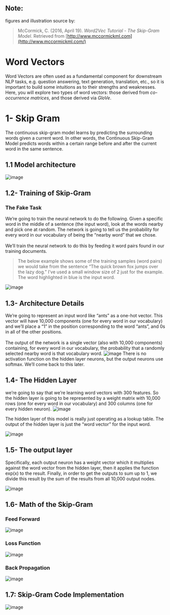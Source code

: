 ## Note:
figures and illustration source by:
> McCormick, C. (2016, April 19).  _Word2Vec Tutorial - The Skip-Gram Model_. Retrieved from  [http://www.mccormickml.com](http://www.mccormickml.com/)
# **Word Vectors**

Word Vectors are often used as a fundamental component for downstream NLP tasks, e.g. question answering, text generation, translation, etc., so it is important to build some intuitions as to their strengths and weaknesses. Here, you will explore two types of word vectors: those derived from *co-occurrence matrices*, and those derived via *GloVe*. 

# **1- Skip Gram**

The continuous skip-gram model learns by predicting the surrounding words given a current word. In other words, the Continuous Skip-Gram Model predicts words within a certain range before and after the current word in the same sentence.

## **1.1 Model architecture**
![image](https://user-images.githubusercontent.com/61620007/179069325-9c6a6c81-1d5a-4285-ab53-71ce88e7f4f6.png)

## **1.2- Training of Skip-Gram**

### The Fake Task
We’re going to train the neural network to do the following. Given a specific word in the middle of a sentence (the input word), look at the words nearby and pick one at random. The network is going to tell us the probability for every word in our vocabulary of being the “nearby word” that we chose.
<br>
<br>
We’ll train the neural network to do this by feeding it word pairs found in our training documents. 
> The below example shows some of the training samples (word pairs) we would take from the sentence “The quick brown fox jumps over the lazy dog.” I’ve used a small window size of 2 just for the example. The word highlighted in blue is the input word.

![image](https://user-images.githubusercontent.com/61620007/179070545-5fe788a1-1d01-4e3e-a3aa-2b9cecdc43a6.png)

## **1.3- Architecture Details**

We’re going to represent an input word like “ants” as a one-hot vector. This vector will have 10,000 components (one for every word in our vocabulary) and we’ll place a “1” in the position corresponding to the word “ants”, and 0s in all of the other positions.
<br>
<br>
The output of the network is a single vector (also with 10,000 components) containing, for every word in our vocabulary, the probability that a randomly selected nearby word is that vocabulary word.
![image](https://user-images.githubusercontent.com/61620007/179070841-7261bb3b-855f-45d4-9bb1-e9f14be24042.png)
There is no activation function on the hidden layer neurons, but the output neurons use softmax. We’ll come back to this later.

## **1.4- The Hidden Layer**

we’re going to say that we’re learning word vectors with 300 features. So the hidden layer is going to be represented by a weight matrix with 10,000 rows (one for every word in our vocabulary) and 300 columns (one for every hidden neuron).
![image](https://user-images.githubusercontent.com/61620007/179070926-8b07af87-770b-456a-8e26-aaa736be4bed.png)

The hidden layer of this model is really just operating as a lookup table. The output of the hidden layer is just the “word vector” for the input word.

![image](https://user-images.githubusercontent.com/61620007/179070954-22271bb1-3691-4892-bfdb-e749baa00fe0.png)

## **1.5- The output layer**

Specifically, each output neuron has a weight vector which it multiplies against the word vector from the hidden layer, then it applies the function exp(x) to the result. Finally, in order to get the outputs to sum up to 1, we divide this result by the sum of the results from all 10,000 output nodes.

![image](https://user-images.githubusercontent.com/61620007/179070994-af77c5bb-ae29-4b81-9cee-e75bddb5a1ae.png)

## **1.6- Math of the Skip-Gram**

### **Feed Forward**
![image](https://user-images.githubusercontent.com/61620007/179069768-22977015-f853-465f-a8c2-ab14d52a141a.png)

### **Loss Function**

![image](https://user-images.githubusercontent.com/61620007/179069831-7f37bfc3-c01b-4186-add5-3fdfe7523443.png)

### **Back Propagation**

![image](https://user-images.githubusercontent.com/61620007/179069965-dc0a8f42-53fc-48a1-90b9-7987a6e41a45.png)

## **1.7: Skip-Gram Code Implementation**
![image](https://user-images.githubusercontent.com/61620007/179070128-2ad5c794-e070-40f8-a0ff-bc45bf395e34.png)

